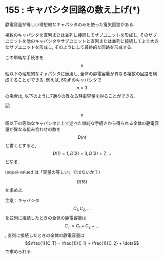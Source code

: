 # 155 : キャパシタ回路の数え上げ\(\*\)

静電容量が等しい理想的なキャパシタのみを使った電気回路がある.

複数のキャパシタを直列または並列に接続してサブユニットを形成し, そのサブユニットを他のキャパシタやサブユニットと直列または並列に接続してより大きなサブユニットを形成し, そのようにして最終的な回路を形成する.

この単純な手続きを$$n$$個以下の理想的なキャパシタに適用し, 全体の静電容量が異なる複数の回路を構成することができる. 例えば, 60μFのキャパシタで$$n=3$$の場合は, 以下のように7通りの異なる静電容量を得ることができる.

![](https://projecteuler.net/project/images/p155_capacitors1.gif)

$$n$$個以下の等価なキャパシタと上で述べた単純な手続きから得られる全体の静電容量が異なる組み合わせの数を$$D(n)$$と書くとすると,$$D(1)=1, D(2)=3, D(3)=7, \dots$$となる.

\(equal-valued は「容量の等しい」ではないか？\)

$$D(18)$$を求めよ.

注意：キャパシタ$$C_1, C_2, \dots$$を並列に接続したときの全体の静電容量は$$C_T = C_1 + C_2 + \dots$$, 直列に接続したときの全体の静電容量は$$\frac{1}{C_T} = \frac{1}{C_1} + \frac{1}{C_2} + \dots$$で求められる.

